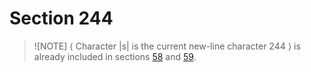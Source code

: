 # Section 244

> ![NOTE]
> ⟨ Character |s| is the current new-line character 244 ⟩ is already included in sections [58](./part05.md#section-58) and [59](./part05.md#section-59).
